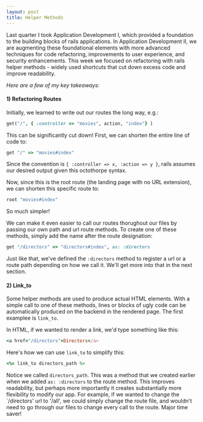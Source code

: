 ```yaml
---
layout: post
title: Helper Methods
---
```


Last quarter I took Application Development I, which provided a foundation to the building blocks of rails applications. In Application Development II, we are augmenting these foundational elements with more advanced techniques for code refactoring, improvements to user experience, and security enhancements. This week we focused on refactoring with rails helper methods - widely used shortcuts that cut down excess code and improve readability. 

*Here are a few of my key takeaways:*

#### **1) Refactoring Routes**
Initially, we learned to write out our routes the long way, e.g.:

```ruby
get("/", { :controller => "movies", action, "index"} )
```

This can be significantly cut down! First, we can shorten the entire line of code to:
```ruby
get "/" => "movies#index"
```

Since the convention is `{ :controller => x, :action => y }`, rails assumes our desired output given this octothorpe syntax.

Now, since this is the root route (the landing page with no URL extension), we can shorten this specific route to:
````ruby
root "movies#index"
````

So much simpler!

We can make it even easier to call our routes thorughout our files by passing our own path and url route methods. To create one of these methods, simply add the name after the route designation: 
```ruby
get "/directors" => "directors#index", as: :directors 
```

Just like that, we've defined the `:directors` method to register a url or a route path depending on how we call it. We'll get more into that in the next section.

#### **2) Link_to**
Some helper methods are used to produce actual HTML elements. With a simple call to one of these methods, lines or blocks of ugly code can be automatically produced on the backend in the rendered page. The first examplee is `link_to`.

In HTML, if we wanted to render a link, we'd type something like this:
````ruby
<a href="/directors">Directors</a>
````

Here's how we can use `link_to` to simplify this:
````ruby
<%= link_to directors_path %>
````

Notice we called `directors_path`. This was a method that we created earlier when we added `as: :directors` to the route method. This improves readability, but perhaps more importantly it creates substantially more flexibility to modify our app. For example, if we wanted to change the `/directors' url to '/all', we could simply change the route file, and wouldn't need to go through our files to change every call to the route. Major time saver!

